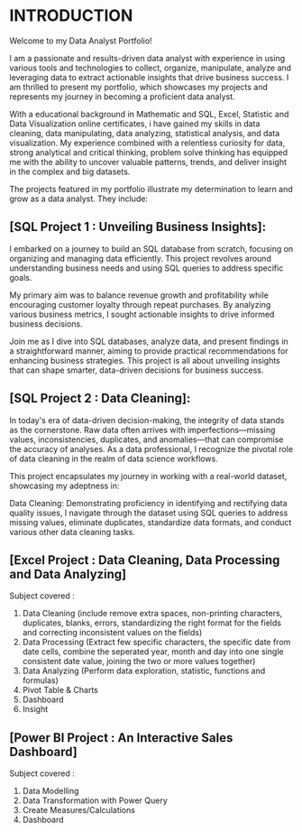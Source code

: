 # INTRODUCTION
Welcome to my Data Analyst Portfolio!

I am a passionate and results-driven data analyst with experience in using various tools and technologies to collect, organize, manipulate, analyze and leveraging data to extract actionable insights that drive business success. 
I am thrilled to present my portfolio, which showcases my projects and represents my journey in becoming a proficient data analyst.

With a educational background in Mathematic and SQL, Excel, Statistic and Data Visualization online certificates, i have gained my skills in data cleaning, data manipulating, data analyzing, statistical analysis, and data visualization.
My experience combined with a relentless curiosity for data, strong analytical and critical thinking, problem solve thinking has equipped me with the ability to uncover valuable patterns, trends, and deliver insight
in the complex and big datasets.

The projects featured in my portfolio illustrate my determination to learn and grow as a data analyst. They include:

## [SQL Project 1 : Unveiling Business Insights]: 
I embarked on a journey to build an SQL database from scratch, focusing on organizing and managing data efficiently. This project revolves around understanding business needs and using SQL queries to address specific goals.

My primary aim was to balance revenue growth and profitability while encouraging customer loyalty through repeat purchases. By analyzing various business metrics, I sought actionable insights to drive informed business decisions.

Join me as I dive into SQL databases, analyze data, and present findings in a straightforward manner, aiming to provide practical recommendations for enhancing business strategies. This project is all about unveiling insights that can shape smarter, data-driven decisions for business success.

## [SQL Project 2 : Data Cleaning]: 

In today's era of data-driven decision-making, the integrity of data stands as the cornerstone. Raw data often arrives with imperfections—missing values, inconsistencies, duplicates, and anomalies—that can compromise the accuracy of analyses. As a data professional, I recognize the pivotal role of data cleaning in the realm of data science workflows.

This project encapsulates my journey in working with a real-world dataset, showcasing my adeptness in:

Data Cleaning: Demonstrating proficiency in identifying and rectifying data quality issues, I navigate through the dataset using SQL queries to address missing values, eliminate duplicates, standardize data formats, and conduct various other data cleaning tasks.

## [Excel Project : Data Cleaning, Data Processing and Data Analyzing]

Subject covered : 
1. Data Cleaning (include remove extra spaces, non-printing characters, duplicates, blanks, errors, standardizing the right format for the fields and correcting inconsistent values on the fields)
2. Data Processing (Extract few specific characters, the specific date from date cells, combine the seperated year, month and day into one single consistent date value, joining the two or more values together)
3. Data Analyzing (Perform data exploration, statistic, functions and formulas)
4. Pivot Table & Charts
5. Dashboard 
6. Insight


## [Power BI Project : An Interactive Sales Dashboard]

Subject covered :

1. Data Modelling
2. Data Transformation with Power Query
3. Create Measures/Calculations
4. Dashboard  





















